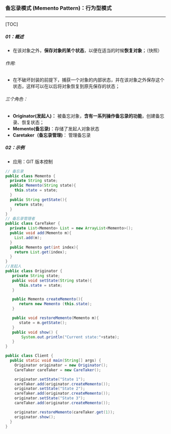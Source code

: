 ### 备忘录模式 (Memento Pattern)：行为型模式

------

[TOC]

##### 01：概述

- 在该对象之外，**保存对象的某个状态**，以便在适当的时候**恢复对象**；（快照）

###### 作用:

- 在不破坏封装的前提下，捕获一个对象的内部状态，并在该对象之外保存这个状态，这样可以在以后将对象恢复到原先保存的状态；


###### 三个角色：

- **Originator(发起人)：** 被备忘对象，**含有一系列操作备忘录的功能**，创建备忘录、恢复状态；
- **Memento(备忘录)**：存储了发起人对象状态 
- **Caretaker（备忘录管理)**： 管理备忘录

##### 02：示例

- 应用：GIT 版本控制

```java
// 备忘录
public class Memento {
  private String state;
  public Memento(String state){
    this.state = state;
  }
  public String getState(){
    return state;
  }  
}
// 备忘录管理者
public class CareTaker {
  private List<Memento> List = new ArrayList<Memento>();
  public void add(Memento m){
    List.add(m);
  }
  public Memento get(int index){
    return List.get(index);
  }
}	
//发起人
public class Originator {
   private String state;
   public void setState(String state){
      this.state = state;
   }

   public Memento createMemento(){
      return new Memento (this.state);
   }

   public void restoreMemento(Memento m){
      state = m.getState();
   }
   public void show() {
	   System.out.println("Current state:"+state);
   }
}

public class Client {
  public static void main(String[] args) {
    Originator originator = new Originator();
    CareTaker careTaker = new CareTaker();

    originator.setState("State 1");
    careTaker.add(originator.createMemento());
    originator.setState("State 2");
    careTaker.add(originator.createMemento());
    originator.setState("State 3");
    careTaker.add(originator.createMemento());

    originator.restoreMemento(careTaker.get(1));
    originator.show();
  }
}
```